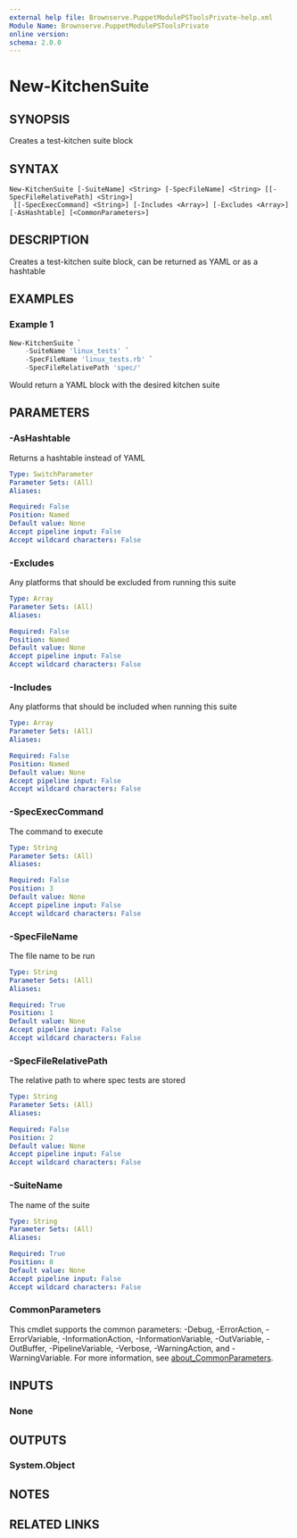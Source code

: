 ```yaml
---
external help file: Brownserve.PuppetModulePSToolsPrivate-help.xml
Module Name: Brownserve.PuppetModulePSToolsPrivate
online version:
schema: 2.0.0
---
```


# New-KitchenSuite

## SYNOPSIS
Creates a test-kitchen suite block

## SYNTAX

```
New-KitchenSuite [-SuiteName] <String> [-SpecFileName] <String> [[-SpecFileRelativePath] <String>]
 [[-SpecExecCommand] <String>] [-Includes <Array>] [-Excludes <Array>] [-AsHashtable] [<CommonParameters>]
```

## DESCRIPTION
Creates a test-kitchen suite block, can be returned as YAML or as a hashtable

## EXAMPLES

### Example 1
```powershell
New-KitchenSuite `
    -SuiteName 'linux_tests' `
    -SpecFileName 'linux_tests.rb' `
    -SpecFileRelativePath 'spec/'
```

Would return a YAML block with the desired kitchen suite

## PARAMETERS

### -AsHashtable
Returns a hashtable instead of YAML

```yaml
Type: SwitchParameter
Parameter Sets: (All)
Aliases:

Required: False
Position: Named
Default value: None
Accept pipeline input: False
Accept wildcard characters: False
```

### -Excludes
Any platforms that should be excluded from running this suite

```yaml
Type: Array
Parameter Sets: (All)
Aliases:

Required: False
Position: Named
Default value: None
Accept pipeline input: False
Accept wildcard characters: False
```

### -Includes
Any platforms that should be included when running this suite

```yaml
Type: Array
Parameter Sets: (All)
Aliases:

Required: False
Position: Named
Default value: None
Accept pipeline input: False
Accept wildcard characters: False
```

### -SpecExecCommand
The command to execute

```yaml
Type: String
Parameter Sets: (All)
Aliases:

Required: False
Position: 3
Default value: None
Accept pipeline input: False
Accept wildcard characters: False
```

### -SpecFileName
The file name to be run

```yaml
Type: String
Parameter Sets: (All)
Aliases:

Required: True
Position: 1
Default value: None
Accept pipeline input: False
Accept wildcard characters: False
```

### -SpecFileRelativePath
The relative path to where spec tests are stored

```yaml
Type: String
Parameter Sets: (All)
Aliases:

Required: False
Position: 2
Default value: None
Accept pipeline input: False
Accept wildcard characters: False
```

### -SuiteName
The name of the suite

```yaml
Type: String
Parameter Sets: (All)
Aliases:

Required: True
Position: 0
Default value: None
Accept pipeline input: False
Accept wildcard characters: False
```

### CommonParameters
This cmdlet supports the common parameters: -Debug, -ErrorAction, -ErrorVariable, -InformationAction, -InformationVariable, -OutVariable, -OutBuffer, -PipelineVariable, -Verbose, -WarningAction, and -WarningVariable. For more information, see [about_CommonParameters](http://go.microsoft.com/fwlink/?LinkID=113216).

## INPUTS

### None
## OUTPUTS

### System.Object
## NOTES

## RELATED LINKS
